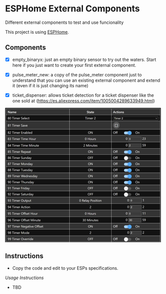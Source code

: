 # ESPHome External Components
Different external components to test and use funcionality

This project is using [ESPHome](https://esphome.io/).

## Components 
-   [x] empty_binaryx: just an empty binary sensor to try out the waters. Start here if you just want to create your first external component.
-   [x] pulse_meter_new: a copy of the pulse_meter component just to understand that you can use an existing external component and extend it (even if it is just changing its name)
-   [x] ticket_dispenser: allows ticket detection for a ticket dispenser like the one sold at (https://es.aliexpress.com/item/1005004289633949.html)


![Ticket dispenser images](https://github.com/chabad-source/esphometimer/blob/main/images/Screenshot%202023-11-27%20211702.png)

## Instructions

-   Copy the code and edit to your ESPs specifications.

*Usage Instructions*
-  TBD